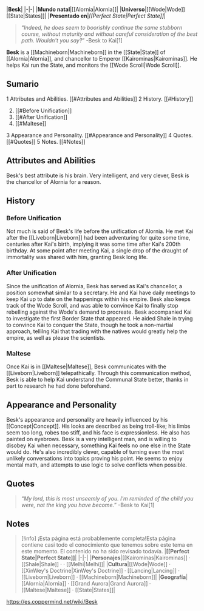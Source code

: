 |**Besk**|
|-|-|
|**Mundo natal**|[[Alornia\|Alornia]]|
|**Universo**|[[Wode\|Wode]] [[State\|States]]|
|**Presentado en**|*[[Perfect State\|Perfect State]]*|

>“*Indeed, he does seem to boorishly continue the same stubborn course, without maturity and without careful consideration of the best path. Wouldn't you say?*”
\-Besk to Kai[1]


**Besk** is a [[Machineborn\|Machineborn]] in the [[State\|State]] of [[Alornia\|Alornia]], and chancellor to Emperor [[Kairominas\|Kairominas]]. He helps Kai run the State, and monitors the [[Wode Scroll\|Wode Scroll]].

## Sumario

1 Attributes and Abilities. [[#Attributes and Abilities]] 
2 History. [[#History]] 

2. [[#Before Unification]] 
2. [[#After Unification]] 
2. [[#Maltese]] 


3 Appearance and Personality. [[#Appearance and Personality]] 
4 Quotes. [[#Quotes]] 
5 Notes. [[#Notes]] 


## Attributes and Abilities
Besk's best attribute is his brain. Very intelligent, and very clever, Besk is the chancellor of Alornia for a reason.

## History
### Before Unification
Not much is said of Besk's life before the unification of Alornia. He met Kai after the [[Liveborn\|Liveborn]] had been adventuring for quite some time, centuries after Kai's birth, implying it was some time after Kai's 200th birthday. At some point after meeting Kai, a single drop of the draught of immortality was shared with him, granting Besk long life.

### After Unification
Since the unification of Alornia, Besk has served as Kai's chancellor, a position somewhat similar to a secretary. He and Kai have daily meetings to keep Kai up to date on the happenings within his empire. Besk also keeps track of the Wode Scroll, and was able to convince Kai to finally stop rebelling against the Wode's demand to procreate.
Besk accompanied Kai to investigate the first Border State that appeared. He aided Shale in trying to convince Kai to conquer the State, though he took a non-martial approach, tellilng Kai that trading with the natives would greatly help the empire, as well as please the scientists.

### Maltese
Once Kai is in [[Maltese\|Maltese]], Besk communicates with the [[Liveborn\|Liveborn]] telepathically. Through this communication method, Besk is able to help Kai understand the Communal State better, thanks in part to research he had done beforehand.

## Appearance and Personality
Besk's appearance and personality are heavily influenced by his [[Concept\|Concept]]. His looks are described as being troll-like; his limbs seem too long, robes too stiff, and his face is expressionless. He also has painted on eyebrows.
Besk is a very intelligent man, and is willing to disobey Kai when necessary, something Kai feels no one else in the State would do. He's also incredibly clever, capable of turning even the most unlikely conversations into topics proving his point. He seems to enjoy mental math, and attempts to use logic to solve conflicts when possible.

## Quotes
>“*My lord, this is most unseemly of you. I'm reminded of the child you were, not the king you have become.*”
\-Besk to Kai[1]


## Notes

> [!info] ¡Esta página está probablemente completa!Esta página contiene casi todo el conocimiento que tenemos sobre este tema en este momento.
El contenido no ha sido revisado todavía.
|**[[Perfect State\|Perfect State]]**|
|-|-|
|**Personajes**|[[Kairominas\|Kairominas]] · [[Shale\|Shale]] ·  · [[Melhi\|Melhi]]|
|**Cultura**|[[Wode\|Wode]] · [[XinWey's Doctrine\|XinWey's Doctrine]] · [[Lancing\|Lancing]] · [[Liveborn\|Liveborn]] · [[Machineborn\|Machineborn]]|
|**Geografía**|[[Alornia\|Alornia]] · [[Grand Aurora\|Grand Aurora]] · [[Maltese\|Maltese]] · [[State\|States]]|



https://es.coppermind.net/wiki/Besk